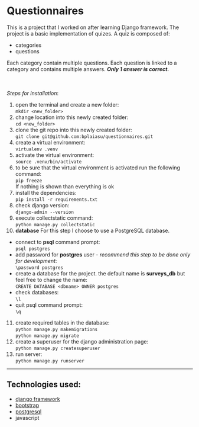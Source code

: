 # Questionnaires
This is a project that I worked on after learning Django framework. The project is a basic implementation of quizes.
A quiz is composed of:
- categories
- questions

Each category contain multiple questions. Each question is linked to a category and contains multiple answers. **_Only 1 answer is correct._**

\
\
_Steps for installation_:
1. open the terminal and create a new folder:\
`mkdir <new_folder>`
2. change location into this newly created folder:\
`cd <new_folder>`
3. clone the git repo into this newly created folder:\
`git clone git@github.com:bplaiasu/questionnaires.git`
4. create a virtual environment:\
`virtualenv .venv`
5. activate the virtual environment:\
`source .venv/bin/activate`
6. to be sure that the virtual environment is activated run the following command:\
`pip freeze`\
If nothing is shown than everything is ok
7. install the dependencies:\
`pip install -r requirements.txt`
8. check django version:\
`django-admin --version`
9. execute collectstatic command:\
`python manage.py collectstatic`
10. **database** For this step I choose to use a PostgreSQL database.
* connect to **psql** command prompt:\
`psql postgres`
* add password for **postgres** user - _recommend this step to be done only for development_:\
`\password postgres`
* create a database for the project. the default name is **surveys_db** but feel free to change the name:\
`CREATE DATABASE <dbname> OWNER postgres`
* check databases:\
`\l`
* quit psql command prompt:\
`\q`
11. create required tables in the database:\
`python manage.py makemigrations`\
`python manage.py migrate`
12. create a superuser for the django administration page:\
`python manage.py createsuperuser`
13. run server:\
`python manage.py runserver`

---
## Technologies used:
- [django framework](https://www.djangoproject.com)
- [bootstrap](https://getbootstrap.com)
- [postgresql](https://www.postgresql.org)
- javascript

